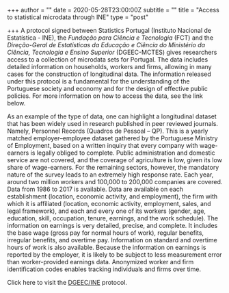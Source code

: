 +++
author = ""
date = 2020-05-28T23:00:00Z
subtitle = ""
title = "Access to statistical microdata through INE"
type = "post"

+++
A protocol signed between Statistics Portugal (Instituto Nacional de Estatística - INE), the _Fundação para Ciência e Tecnologia_ (FCT) and the _Direção-Geral de Estatísticas da Educação e Ciência do Ministério da Ciência, Tecnologia e Ensino Superior_ (DGEEC-MCTES) gives researchers access to a collection of microdata sets for Portugal. The data includes detailed information on households, workers and firms, allowing in many cases for the construction of longitudinal data. The information released under this protocol is a fundamental for the understanding of the Portuguese society and economy and for the design of effective public policies. For more information on how to access the data, see the link below.

As an example of the type of data, one can highlight a longitudinal dataset that has been widely used in research published in peer reviewed journals. Namely, Personnel Records (Quadros de Pessoal – QP). This is a yearly matched employer–employee dataset gathered by the Portuguese Ministry of Employment, based on a written inquiry that every company with wage-earners is legally obliged to complete. Public administration and domestic service are not covered, and the coverage of agriculture is low, given its low share of wage-earners. For the remaining sectors, however, the mandatory nature of the survey leads to an extremely high response rate. Each year, around two million workers and 100,000 to 200,000 companies are covered. Data from 1986 to 2017 is available. Data are available on each establishment (location, economic activity, and employment), the firm with which it is affiliated (location, economic activity, employment, sales, and legal framework), and each and every one of its workers (gender, age, education, skill, occupation, tenure, earnings, and the work schedule). The information on earnings is very detailed, precise, and complete. It includes the base wage (gross pay for normal hours of work), regular benefits, irregular benefits, and overtime pay. Information on standard and overtime hours of work is also available. Because the information on earnings is reported by the employer, it is likely to be subject to less measurement error than worker-provided earnings data. Anonymized worker and firm identification codes enables tracking individuals and firms over time.

Click here to visit the [DGEEC/INE](https://www.dgeec.mec.pt/np4/46/) protocol. 